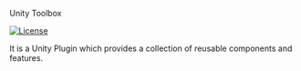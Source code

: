 Unity Toolbox

<a href="/LICENSE.md">![License](https://img.shields.io/github/license/mgrosser3/unity-toolbox)</a>

It is a Unity Plugin which provides a collection of reusable components and features.
